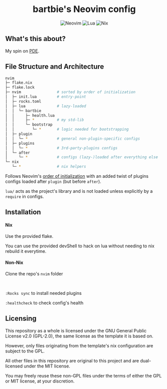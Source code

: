 <div id="header" align="center">
    <h1>
    bartbie's Neovim config
    </h1>
    <img src="https://img.shields.io/badge/NeoVim-%2357A143.svg?&style=for-the-badge&logo=neovim&logoColor=white" alt="Neovim"/>
    <img src="https://img.shields.io/badge/lua-%232C2D72.svg?style=for-the-badge&logo=lua&logoColor=white" alt="Lua"/>
    <img src="https://img.shields.io/badge/nix-0175C2?style=for-the-badge&logo=NixOS&logoColor=white" alt="Nix"/>

</div>

## What's this about?
My spin on [PDE](https://youtu.be/QMVIJhC9Veg).

## File Structure and Architecture
 
```sh
nvim
├─ flake.nix
├─ flake.lock
├─ nvim                # sorted by order of initialization
│  ├─ init.lua         # entry-point
│  ├─ rocks.toml
│  ├─ lua              # lazy-loaded
│  │  └─ bartbie
│  │     ├─ health.lua
│  │     ├─ *          # my std-lib
│  │     └─ bootstrap
│  │        └─ *       # logic needed for bootstrapping
│  ├─ plugin
│  │  └─ *             # general non-plugin-specific configs
│  ├─ plugins
│  │  └─ *             # 3rd-party-plugins configs 
│  └─ after
│     └─ *             # configs (lazy-)loaded after everything else
└─ nix
   └─ *                # nix helpers
```

Follows Neovim's [order of initialization](https://neovim.io/doc/user/starting.html#_initialization)
with an added twist of plugins configs loaded after `plugin` (but before `after`).

`lua/` acts as the project's library and is not loaded unless explicitly by a `require` in configs.

## Installation

#### Nix

Use the provided flake.

You can use the provided devShell to hack on lua without needing to nix rebuild it everytime.

#### Non-Nix

Clone the repo's `nvim` folder

<br/>

`:Rocks sync` to install needed plugins

`:healthcheck` to check config's health

## Licensing

This repository as a whole is licensed under the GNU General Public License v2.0 (GPL-2.0), the same license as the template it is based on.

However, only files originating from the template's nix configuration are subject to the GPL.

All other files in this repository are original to this project and are dual-licensed under the MIT license.

You may freely reuse these non-GPL files under the terms of either the GPL or MIT license, at your discretion.
